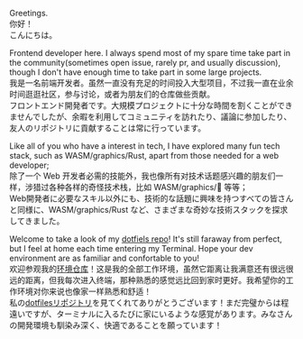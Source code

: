 Greetings.  
你好！  
こんにちは。

Frontend developer here. I always spend most of my spare time take part in the community(sometimes open issue, rarely pr, and usually discussion), though I don't have enough time to take part in some large projects.  
我是一名前端开发者。虽然一直没有充足的时间投入大型项目，不过我一直在业余时间逛逛社区，参与讨论，或者为朋友们的仓库做些贡献。  
フロントエンド開発者です。大規模プロジェクトに十分な時間を割くことができませんでしたが、余暇を利用してコミュニティを訪れたり、議論に参加したり、友人のリポジトリに貢献することは常に行っています。

Like all of you who have a interest in tech, I have explored many fun tech stack, such as WASM/graphics/Rust, apart from those needed for a web developer;  
除了一个 Web 开发者必需的技能外，我也像所有对技术话题感兴趣的朋友们一样，涉猎过各种各样的奇怪技术栈，比如 WASM/graphics/🦀 等等；  
Web開発者に必要なスキル以外にも、技術的な話題に興味を持つすべての皆さんと同様に、WASM/graphics/Rust など、さまざまな奇妙な技術スタックを探求してきました。

Welcome to take a look of my [dotfiels repo](https://github.com/OrkWard/dotfiles)! It's still faraway from perfect, but I feel at home each time entering my Terminal. Hope your dev environment are as familiar and confortable to you!  
欢迎参观我的[环境仓库](https://github.com/OrkWard/dotfiles)！这是我的全部工作环境，虽然它距离让我满意还有很远很远的距离，但我每次进入终端，那种熟悉的感觉远比回到家时更好。我希望你的工作环境对你来说也像家一样熟悉和舒适！  
私の[dotfilesリポジトリ](https://github.com/OrkWard/dotfiles)を見てくれてありがとうございます！まだ完璧からは程遠いですが、ターミナルに入るたびに家にいるような感覚があります。みなさんの開発環境も馴染み深く、快適であることを願っています！
